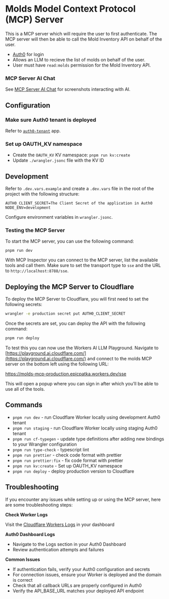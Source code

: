 # Molds Model Context Protocol (MCP) Server

This is a MCP server which will require the user to first authenticate. The MCP server will then be able to call the Mold Inventory API on behalf of the user.

- [Auth0](https://auth0.com/) for login
- Allows an LLM to recieve the list of molds on behalf of the user.
- User must have `read:molds` permission for the Mold Inventory API.

### MCP Server AI Chat

See [MCP Server AI Chat](./docs/mcp-server-ai-chat.md) for screenshots interacting with AI.

## Configuration

### Make sure Auth0 tenant is deployed

Refer to [`auth0-tenant`](../auth0-tenant/README.md) app.

### Set up OAUTH_KV namespace

- Create the `OAUTH_KV` KV namespace: `pnpm run kv:create`
- Update `./wrangler.jsonc` file with the KV ID

## Development

Refer to `.dev.vars.example` and create a `.dev.vars` file in the root of the project with the following structure:

```
AUTH0_CLIENT_SECRET=The Client Secret of the application in Auth0
NODE_ENV=development
```

Configure environment variables in `wrangler.jsonc`.

### Testing the MCP Server

To start the MCP server, you can use the following command:

```
pnpm run dev
```

With MCP Inspector you can connect to the MCP server, list the available tools and call them. Make sure to set the transport type to `sse` and the URL to `http://localhost:8788/sse`.

## Deploying the MCP Server to Cloudflare

To deploy the MCP Server to Cloudflare, you will first need to set the following secrets:

```bash
wrangler -e production secret put AUTH0_CLIENT_SECRET
```

Once the secrets are set, you can deploy the API with the following command:

```bash
pnpm run deploy
```

To test this you can now use the Workers AI LLM Playground. Navigate to [https://playground.ai.cloudflare.com/](https://playground.ai.cloudflare.com/) and connect to the molds MCP server on the bottom left using the following URL:

https://molds-mcp-production.epicpatka.workers.dev/sse

This will open a popup where you can sign in after which you'll be able to use all of the tools.

## Commands

- `pnpm run dev` - run Cloudflare Worker locally using development Auth0 tenant
- `pnpm run staging` - run Cloudflare Worker locally using staging Auth0 tenant
- `pnpm run cf-typegen` - update type definitions after adding new bindings to your Wrangler configuration
- `pnpm run type-check` - typescript lint
- `pnpm run prettier` - check code format with prettier
- `pnpm run prettier:fix` - fix code format with prettier
- `pnpm run kv:create` - Set up OAUTH_KV namespace
- `pnpm run deploy` - deploy production version to Cloudflare

## Troubleshooting

If you encounter any issues while setting up or using the MCP server, here are some troubleshooting steps:

**Check Worker Logs**

Visit the [Cloudflare Workers Logs](https://developers.cloudflare.com/workers/observability/logs/) in your dashboard

**Auth0 Dashboard Logs**

- Navigate to the Logs section in your Auth0 Dashboard
- Review authentication attempts and failures

**Common Issues**

- If authentication fails, verify your Auth0 configuration and secrets
- For connection issues, ensure your Worker is deployed and the domain is correct
- Check that all callback URLs are properly configured in Auth0
- Verify the API_BASE_URL matches your deployed API endpoint
